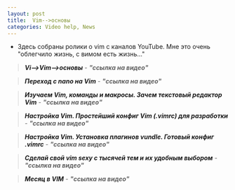 ```yaml
---
layout: post
title:  Vim-->основы
categories: Video help, News
---
```





- Здесь собраны ролики о vim с каналов YouTube. Мне это очень "облегчило жизнь, с вимом есть 
  жизнь..."


><a class="red" href="https://disk.yandex.ru/i/C1wTKtdMliES5g" target="_blank" >***Vi-->Vim-->основы*** </a> -
>***"ссылка на видео"***


><a class="red" href="https://disk.yandex.ru/i/7Ny4-iBtAN_0KQ" target="_blank" >***Переход с nano 
> на Vim***</a> - 
>***"ссылка на видео"***

><a class="red" href="https://disk.yandex.ru/i/ghMJpi3ekmNagQ" target="_blank" >***Изучаем Vim, 
> команды и макросы. Зачем текстовый редактор Vim***</a> - 
>***"ссылка на видео"***

><a class="red" href="https://disk.yandex.ru/i/m-H9WfCoXIUQnw" target="_blank" >***Настройка Vim. 
> Простейший конфиг Vim (.vimrc) для разработки***</a> - 
>***"ссылка на видео"***

><a class="red" href="https://disk.yandex.ru/i/Pw96BOl6bsOKwA" target="_blank" >***Настройка Vim. 
> Установка плагинов vundle. Готовый конфиг .vimrc***</a> - 
>***"ссылка на видео"***

><a class="red" href="https://disk.yandex.ru/i/Cudb6EyLD12U_w" target="_blank" >***Сделай свой vim 
> sexy с тысячей тем и их удобным выбором***</a> - 
>***"ссылка на видео"***


><a class="red" href="https://disk.yandex.ru/i/mhILK2BgpGwGyw" target="_blank" >***Месяц в VIM*** </a> -
>***"ссылка на видео"***

<style type="text/css">
   .red:link { text-decoration: none;}
   A:visited { text-decoration: none; }
   A:active { text-decoration: none; }
   .red:hover { 
    font-size: 18px; /* Размер шрифта */
    font-weight: bold; /* Жирное начертание */
    color: blue; /* Цвет ссылки */
   /* border: 2px solid black;*/ /* Красная рамка при наведении курсора на ссылку */
   }
</style>